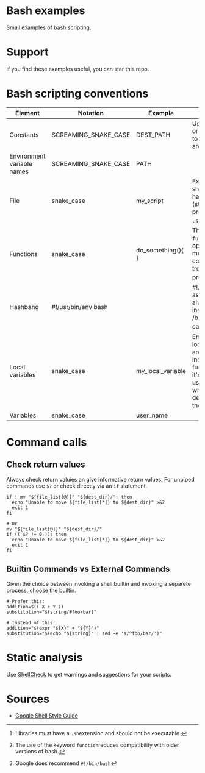 # Bash examples

Small examples of bash scripting.

# Support

If you find these examples useful, you can star this repo.

# Bash scripting conventions

| Element                    |Notation              |Example            |Notes                                                                                                                    |
|----------------------------|----------------------|-------------------|-------------------------------------------------------------------------------------------------------------------------|
| Constants                  | SCREAMING_SNAKE_CASE | DEST_PATH         | Use `readonly` or `declare -r` to ensure they are readonly.                                                             |
| Environment variable names | SCREAMING_SNAKE_CASE | PATH              |                                                                                                                         |
| File                       | snake_case           | my_script         | Executables should not have extension (strongly preferred) or a `.sh` extension.[^1]                                    |
| Functions                  | snake_case           | do_something(){ } | The keyword `function` it's optional, but must be used consistently troughout a project.[^2]                            |
| Hashbang                   | #!/usr/bin/env bash  |                   | #!/usr/bin/bash asumes it's always installed in /bin, which can cause issues.[^3]                                       |
| Local variables            | snake_case           | my_local_variable | Ensure that local variables are only seen inside a function and it's children by using `local` when declaring them.     |
| Variables                  | snake_case           | user_name         |                                                                                                                         |

# Command calls

## Check  return values

Always check return valuies an give informative return values.
For unpiped commands use `$?` or check directly via an `if` statement.

```shell
if ! mv "${file_list[@]}" "${dest_dir}/"; then
  echo "Unable to move ${file_list[*]} to ${dest_dir}" >&2
  exit 1
fi

# Or
mv "${file_list[@]}" "${dest_dir}/"
if (( $? != 0 )); then
  echo "Unable to move ${file_list[*]} to ${dest_dir}" >&2
  exit 1
fi
```

## Builtin Commands vs External Commands

Given the choice between invoking a shell builtin and invoking a separete process, choose the builtin.

```shell
# Prefer this:
addition=$(( X + Y ))
substitution="${string/#foo/bar}"

# Instead of this:
addition="$(expr "${X}" + "${Y}")"
substitution="$(echo "${string}" | sed -e 's/^foo/bar/')"
```

# Static analysis

Use [ShellCheck](https://github.com/koalaman/shellcheck) to get warnings and suggestions for your scripts.

# Sources

* [Google Shell Style Guide](https://google.github.io/styleguide/shellguide.html)

[^1]: Libraries must have a `.sh`extension and should not be executable.
[^2]: The use of the keyword `function`reduces compatibility with older versions of bash.
[^3]: Google does recommend `#!/bin/bash`
